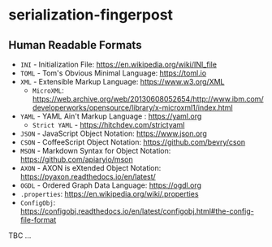 # serialization-fingerpost

## Human Readable Formats

* `INI` - Initialization File: https://en.wikipedia.org/wiki/INI_file
* `TOML` - Tom's Obvious Minimal Language: https://toml.io
* `XML` -  Extensible Markup Language: https://www.w3.org/XML
  * `MicroXML`: https://web.archive.org/web/20130608052654/http://www.ibm.com/developerworks/opensource/library/x-microxml1/index.html
* `YAML` - YAML Ain't Markup Language : https://yaml.org
  * `Strict YAML` - https://hitchdev.com/strictyaml
* `JSON` - JavaScript Object Notation: https://www.json.org
* `CSON` - CoffeeScript Object Notation: https://github.com/bevry/cson
* `MSON` - Markdown Syntax for Object Notation: https://github.com/apiaryio/mson
* `AXON` - AXON is eXtended Object Notation: https://pyaxon.readthedocs.io/en/latest/
* `OGDL` - Ordered Graph Data Language: https://ogdl.org
* `.properties`: https://en.wikipedia.org/wiki/.properties
* `ConfigObj`: https://configobj.readthedocs.io/en/latest/configobj.html#the-config-file-format

TBC ...
